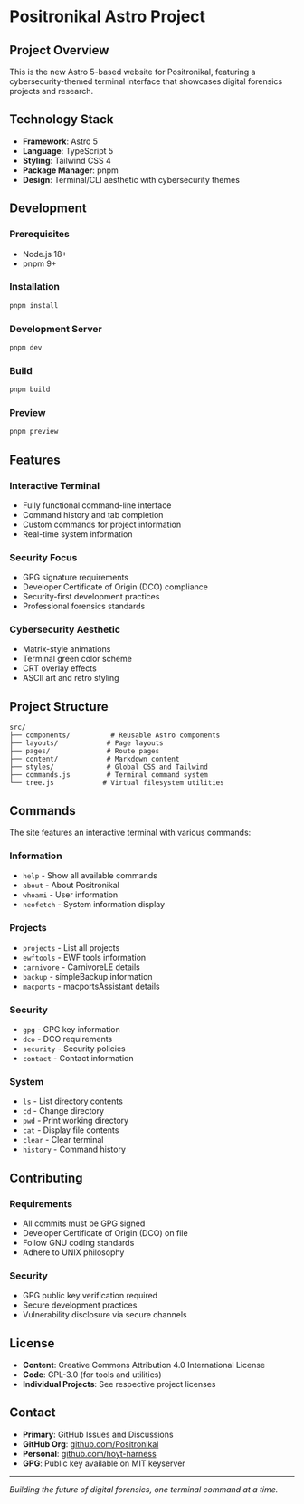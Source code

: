 # Positronikal Astro Project

## Project Overview

This is the new Astro 5-based website for Positronikal, featuring a cybersecurity-themed terminal interface that showcases digital forensics projects and research.

## Technology Stack

- **Framework**: Astro 5
- **Language**: TypeScript 5
- **Styling**: Tailwind CSS 4
- **Package Manager**: pnpm
- **Design**: Terminal/CLI aesthetic with cybersecurity themes

## Development

### Prerequisites

- Node.js 18+
- pnpm 9+

### Installation

```bash
pnpm install
```

### Development Server

```bash
pnpm dev
```

### Build

```bash
pnpm build
```

### Preview

```bash
pnpm preview
```

## Features

### Interactive Terminal

- Fully functional command-line interface
- Command history and tab completion
- Custom commands for project information
- Real-time system information

### Security Focus

- GPG signature requirements
- Developer Certificate of Origin (DCO) compliance
- Security-first development practices
- Professional forensics standards

### Cybersecurity Aesthetic

- Matrix-style animations
- Terminal green color scheme
- CRT overlay effects
- ASCII art and retro styling

## Project Structure

```
src/
├── components/          # Reusable Astro components
├── layouts/            # Page layouts
├── pages/              # Route pages
├── content/            # Markdown content
├── styles/             # Global CSS and Tailwind
├── commands.js         # Terminal command system
└── tree.js            # Virtual filesystem utilities
```

## Commands

The site features an interactive terminal with various commands:

### Information

- `help` - Show all available commands
- `about` - About Positronikal
- `whoami` - User information
- `neofetch` - System information display

### Projects

- `projects` - List all projects
- `ewftools` - EWF tools information
- `carnivore` - CarnivoreLE details
- `backup` - simpleBackup information
- `macports` - macportsAssistant details

### Security

- `gpg` - GPG key information
- `dco` - DCO requirements
- `security` - Security policies
- `contact` - Contact information

### System

- `ls` - List directory contents
- `cd` - Change directory
- `pwd` - Print working directory
- `cat` - Display file contents
- `clear` - Clear terminal
- `history` - Command history

## Contributing

### Requirements

- All commits must be GPG signed
- Developer Certificate of Origin (DCO) on file
- Follow GNU coding standards
- Adhere to UNIX philosophy

### Security

- GPG public key verification required
- Secure development practices
- Vulnerability disclosure via secure channels

## License

- **Content**: Creative Commons Attribution 4.0 International License
- **Code**: GPL-3.0 (for tools and utilities)
- **Individual Projects**: See respective project licenses

## Contact

- **Primary**: GitHub Issues and Discussions
- **GitHub Org**: [github.com/Positronikal](https://github.com/Positronikal)
- **Personal**: [github.com/hoyt-harness](https://github.com/hoyt-harness)
- **GPG**: Public key available on MIT keyserver

---

_Building the future of digital forensics, one terminal command at a time._
